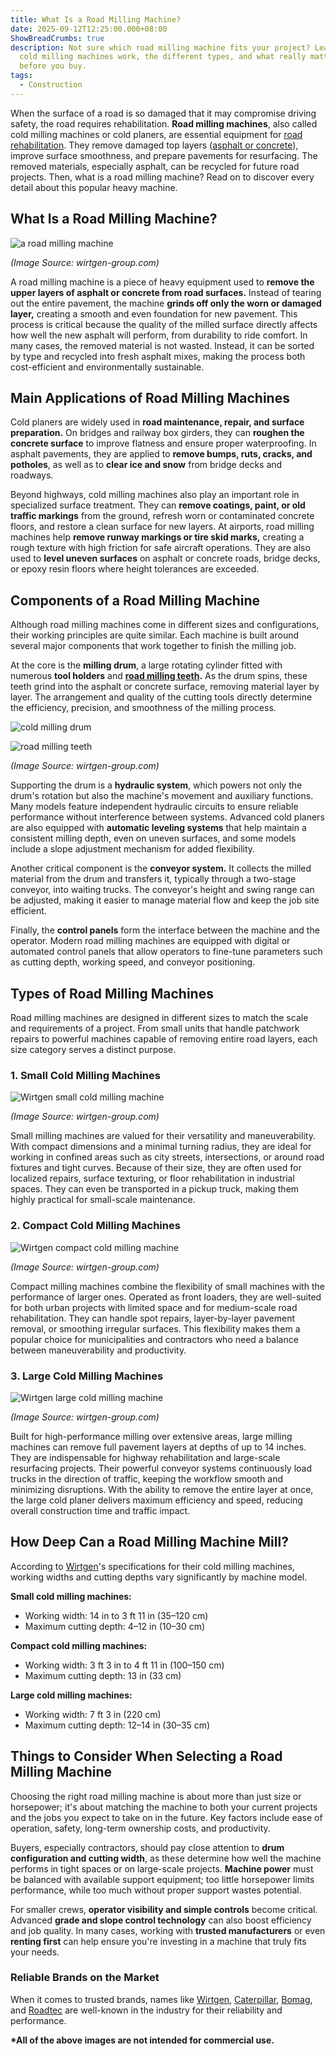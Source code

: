```yaml
---
title: What Is a Road Milling Machine?
date: 2025-09-12T12:25:00.000+08:00
ShowBreadCrumbs: true
description: Not sure which road milling machine fits your project? Learn how
  cold milling machines work, the different types, and what really matters
  before you buy.
tags:
  - Construction
---
```

When the surface of a road is so damaged that it may compromise driving safety, the road requires rehabilitation. **Road milling machines**, also called cold milling machines or cold planers, are essential equipment for [road rehabilitation](https://www.mechcarbide.com/posts/what-is-asphalt-milling/). They remove damaged top layers ([asphalt or concrete](https://www.mechcarbide.com/posts/key-differences-between-asphalt-and-concrete/)), improve surface smoothness, and prepare pavements for resurfacing. The removed materials, especially asphalt, can be recycled for future road projects. Then, what is a road milling machine? Read on to discover every detail about this popular heavy machine.

## What Is a Road Milling Machine?

![a road milling machine](/uploads/road-construction-equipment-blog-13.jpg "A Road Milling Machine")

*(Image Source: wirtgen-group.com)*

A road milling machine is a piece of heavy equipment used to **remove the upper layers of asphalt or concrete from road surfaces.** Instead of tearing out the entire pavement, the machine **grinds off only the worn or damaged layer,** creating a smooth and even foundation for new pavement. This process is critical because the quality of the milled surface directly affects how well the new asphalt will perform, from durability to ride comfort. In many cases, the removed material is not wasted. Instead, it can be sorted by type and recycled into fresh asphalt mixes, making the process both cost-efficient and environmentally sustainable.

## Main Applications of Road Milling Machines

Cold planers are widely used in **road maintenance, repair, and surface preparation.** On bridges and railway box girders, they can **roughen the concrete surface** to improve flatness and ensure proper waterproofing. In asphalt pavements, they are applied to **remove bumps, ruts, cracks, and potholes**, as well as to **clear ice and snow** from bridge decks and roadways.

Beyond highways, cold milling machines also play an important role in specialized surface treatment. They can **remove coatings, paint, or old traffic markings** from the ground, refresh worn or contaminated concrete floors, and restore a clean surface for new layers. At airports, road milling machines help **remove runway markings or tire skid marks,** creating a rough texture with high friction for safe aircraft operations. They are also used to **level uneven surfaces** on asphalt or concrete roads, bridge decks, or epoxy resin floors where height tolerances are exceeded.

## Components of a Road Milling Machine

Although road milling machines come in different sizes and configurations, their working principles are quite similar. Each machine is built around several major components that work together to finish the milling job.

At the core is the **milling drum**, a large rotating cylinder fitted with numerous **tool holders** and **[road milling teeth](https://www.mechcarbide.com/posts/road-milling-teeth-and-picks-everything-you-need-to-know/).** As the drum spins, these teeth grind into the asphalt or concrete surface, removing material layer by layer. The arrangement and quality of the cutting tools directly determine the efficiency, precision, and smoothness of the milling process.

![cold milling drum](/uploads/what-is-asphalt-milling-blog-4.jpg "Cold Milling Drum")

![road milling teeth](/uploads/what-is-asphalt-milling-blog-5.jpg "Road Milling Teeth")

*(Image Source: wirtgen-group.com)*

Supporting the drum is a **hydraulic system**, which powers not only the drum's rotation but also the machine's movement and auxiliary functions. Many models feature independent hydraulic circuits to ensure reliable performance without interference between systems. Advanced cold planers are also equipped with **automatic leveling systems** that help maintain a consistent milling depth, even on uneven surfaces, and some models include a slope adjustment mechanism for added flexibility.

Another critical component is the **conveyor system.** It collects the milled material from the drum and transfers it, typically through a two-stage conveyor, into waiting trucks. The conveyor's height and swing range can be adjusted, making it easier to manage material flow and keep the job site efficient.

Finally, the **control panels** form the interface between the machine and the operator. Modern road milling machines are equipped with digital or automated control panels that allow operators to fine-tune parameters such as cutting depth, working speed, and conveyor positioning.

## Types of Road Milling Machines

Road milling machines are designed in different sizes to match the scale and requirements of a project. From small units that handle patchwork repairs to powerful machines capable of removing entire road layers, each size category serves a distinct purpose.

### 1. Small Cold Milling Machines

![Wirtgen small cold milling machine](/uploads/road-milling-machine-blog-1.jpg "Wirtgen Small Cold Milling Machine")

*(Image Source: wirtgen-group.com)*

Small milling machines are valued for their versatility and maneuverability. With compact dimensions and a minimal turning radius, they are ideal for working in confined areas such as city streets, intersections, or around road fixtures and tight curves. Because of their size, they are often used for localized repairs, surface texturing, or floor rehabilitation in industrial spaces. They can even be transported in a pickup truck, making them highly practical for small-scale maintenance.

### 2. Compact Cold Milling Machines

![Wirtgen compact cold milling machine](/uploads/road-milling-machine-blog-2.jpg "Wirtgen Compact Cold Milling Machine")

*(Image Source: wirtgen-group.com)*

Compact milling machines combine the flexibility of small machines with the performance of larger ones. Operated as front loaders, they are well-suited for both urban projects with limited space and for medium-scale road rehabilitation. They can handle spot repairs, layer-by-layer pavement removal, or smoothing irregular surfaces. This flexibility makes them a popular choice for municipalities and contractors who need a balance between maneuverability and productivity.

### 3. Large Cold Milling Machines

![Wirtgen large cold milling machine](/uploads/road-milling-machine-blog-3.jpg "Wirtgen Large Cold Milling Machine")

*(Image Source: wirtgen-group.com)*

Built for high-performance milling over extensive areas, large milling machines can remove full pavement layers at depths of up to 14 inches. They are indispensable for highway rehabilitation and large-scale resurfacing projects. Their powerful conveyor systems continuously load trucks in the direction of traffic, keeping the workflow smooth and minimizing disruptions. With the ability to remove the entire layer at once, the large cold planer delivers maximum efficiency and speed, reducing overall construction time and traffic impact.

## How Deep Can a Road Milling Machine Mill?

According to [Wirtgen](https://www.wirtgen-group.com/ocs/en-us/wirtgen/cold-milling-machines-61-c/)'s specifications for their cold milling machines, working widths and cutting depths vary significantly by machine model.

**Small cold milling machines:**

* Working width: 14 in to 3 ft 11 in (35–120 cm)
* Maximum cutting depth: 4–12 in (10–30 cm)

**Compact cold milling machines:**

* Working width: 3 ft 3 in to 4 ft 11 in (100–150 cm)
* Maximum cutting depth: 13 in (33 cm)

**Large cold milling machines:**

* Working width: 7 ft 3 in (220 cm)
* Maximum cutting depth: 12–14 in (30–35 cm)

## Things to Consider When Selecting a Road Milling Machine

Choosing the right road milling machine is about more than just size or horsepower; it's about matching the machine to both your current projects and the jobs you expect to take on in the future. Key factors include ease of operation, safety, long-term ownership costs, and productivity.

Buyers, especially contractors, should pay close attention to **drum configuration and cutting width**, as these determine how well the machine performs in tight spaces or on large-scale projects. **Machine power** must be balanced with available support equipment; too little horsepower limits performance, while too much without proper support wastes potential.

For smaller crews, **operator visibility and simple controls** become critical. Advanced **grade and slope control technology** can also boost efficiency and job quality. In many cases, working with **trusted manufacturers** or even **renting first** can help ensure you're investing in a machine that truly fits your needs.

### Reliable Brands on the Market

When it comes to trusted brands, names like [Wirtgen](https://www.wirtgen-group.com/), [Caterpillar](https://www.cat.com/), [Bomag](https://www.bomag.com/), and [Roadtec](https://www.astecindustries.com/road-construction) are well-known in the industry for their reliability and performance.

**\*All of the above images are not intended for commercial use.**
